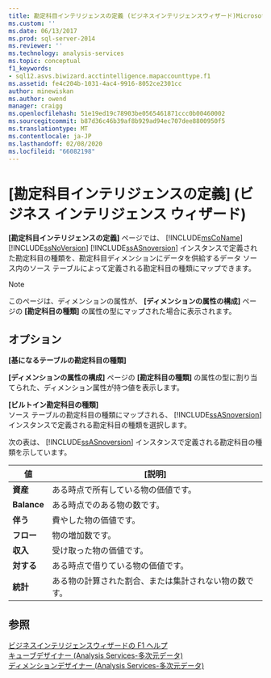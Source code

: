 ```yaml
---
title: 勘定科目インテリジェンスの定義 (ビジネスインテリジェンスウィザード)Microsoft Docs
ms.custom: ''
ms.date: 06/13/2017
ms.prod: sql-server-2014
ms.reviewer: ''
ms.technology: analysis-services
ms.topic: conceptual
f1_keywords:
- sql12.asvs.biwizard.acctintelligence.mapaccounttype.f1
ms.assetid: fe4c204b-1031-4ac4-9916-8052ce2301cc
author: minewiskan
ms.author: owend
manager: craigg
ms.openlocfilehash: 51e19ed19c78903be0565461871ccc0b00460002
ms.sourcegitcommit: b87d36c46b39af8b929ad94ec707dee8800950f5
ms.translationtype: MT
ms.contentlocale: ja-JP
ms.lasthandoff: 02/08/2020
ms.locfileid: "66082198"
---
```

# <a name="define-account-intelligence-business-intelligence-wizard"></a>[勘定科目インテリジェンスの定義] (ビジネス インテリジェンス ウィザード)
  
  **[勘定科目インテリジェンスの定義]** ページでは、 [!INCLUDE[msCoName](../includes/msconame-md.md)] [!INCLUDE[ssNoVersion](../includes/ssnoversion-md.md)] [!INCLUDE[ssASnoversion](../includes/ssasnoversion-md.md)] インスタンスで定義された勘定科目の種類を、勘定科目ディメンションにデータを供給するデータ ソース内のソース テーブルによって定義される勘定科目の種類にマップできます。  
  
> [!NOTE]  
>  このページは、ディメンションの属性が、 **[ディメンションの属性の構成]** ページの **[勘定科目の種類]** の属性の型にマップされた場合に表示されます。  
  
## <a name="options"></a>オプション  
 **[基になるテーブルの勘定科目の種類]**  
 
  **[ディメンションの属性の構成]** ページの **[勘定科目の種類]** の属性の型に割り当てられた、ディメンション属性が持つ値を表示します。  
  
 **[ビルトイン勘定科目の種類]**  
 ソース テーブルの勘定科目の種類にマップされる、 [!INCLUDE[ssASnoversion](../includes/ssasnoversion-md.md)] インスタンスで定義される勘定科目の種類を選択します。  
  
 次の表は、 [!INCLUDE[ssASnoversion](../includes/ssasnoversion-md.md)] インスタンスで定義される勘定科目の種類を示しています。  
  
|値|[説明]|  
|-----------|-----------------|  
|**資産**|ある時点で所有している物の価値です。|  
|**Balance**|ある時点でのある物の数です。|  
|**伴う**|費やした物の価値です。|  
|**フロー**|物の増加数です。|  
|**収入**|受け取った物の価値です。|  
|**対する**|ある時点で借りている物の価値です。|  
|**統計**|ある物の計算された割合、または集計されない物の数です。|  
  
## <a name="see-also"></a>参照  
 [ビジネスインテリジェンスウィザードの F1 ヘルプ](business-intelligence-wizard-f1-help.md)   
 [キューブデザイナー &#40;Analysis Services-多次元データ&#41;](cube-designer-analysis-services-multidimensional-data.md)   
 [ディメンションデザイナー &#40;Analysis Services-多次元データ&#41;](dimension-designer-analysis-services-multidimensional-data.md)  
  
  
